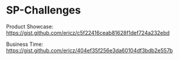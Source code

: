 # SP-Challenges

Product Showcase:
https://gist.github.com/ericz/c5f22416ceab81628f1def724a232ebd

Business Time:
https://gist.github.com/ericz/404ef35f256e3da60104df3bdb2e557b
